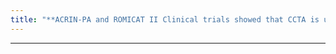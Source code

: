 ```yaml
---
title: "**ACRIN-PA and ROMICAT II Clinical trials showed that CCTA is useful in low and medium risk patients to rule out CAD"
---
```

***


